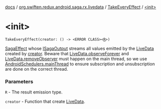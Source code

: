 [docs](../../index.md) / [org.swiften.redux.android.saga.rx.livedata](../index.md) / [TakeEveryEffect](index.md) / [&lt;init&gt;](./-init-.md)

# &lt;init&gt;

`TakeEveryEffect(creator: () -> <ERROR CLASS><`[`R`](index.md#R)`>)`

[SagaEffect](../../org.swiften.redux.saga.common/-saga-effect/index.md) whose [ISagaOutput](../../org.swiften.redux.saga.common/-i-saga-output/index.md) streams all values emitted by the [LiveData](#) created by
[creator](creator.md). Beware that [LiveData.observeForever](#) and [LiveData.removeObserver](#) must happen on
the main thread, so we use [AndroidSchedulers.mainThread](#) to ensure subscription and
unsubscription are done on the correct thread.

### Parameters

`R` - The result emission type.

`creator` - Function that create [LiveData](#).
